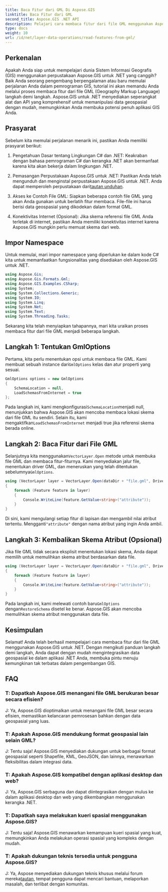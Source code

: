 ```yaml
---
title: Baca Fitur dari GML Di Aspose.GIS
linktitle: Baca Fitur dari GML
second_title: Aspose.GIS .NET API
description: Pelajari cara membaca fitur dari file GML menggunakan Aspose.GIS untuk .NET. Sebuah tutorial komprehensif untuk pengembang GIS.
type: docs
weight: 10
url: /id/net/layer-data-operations/read-features-from-gml/
---
```

## Perkenalan

Apakah Anda siap untuk mempelajari dunia Sistem Informasi Geografis (GIS) menggunakan perpustakaan Aspose.GIS untuk .NET yang canggih? Baik Anda seorang pengembang berpengalaman atau baru memulai perjalanan Anda dalam pemrograman GIS, tutorial ini akan memandu Anda melalui proses membaca fitur dari file GML (Geography Markup Language) langkah demi langkah. Aspose.GIS untuk .NET menyediakan seperangkat alat dan API yang komprehensif untuk memanipulasi data geospasial dengan mudah, memungkinkan Anda membuka potensi penuh aplikasi GIS Anda.

## Prasyarat

Sebelum kita memulai perjalanan menarik ini, pastikan Anda memiliki prasyarat berikut:

1. Pengetahuan Dasar tentang Lingkungan C# dan .NET: Keakraban dengan bahasa pemrograman C# dan kerangka .NET akan bermanfaat karena kita akan bekerja dalam lingkungan .NET.

2. Pemasangan Perpustakaan Aspose.GIS untuk .NET: Pastikan Anda telah mengunduh dan menginstal perpustakaan Aspose.GIS untuk .NET. Anda dapat memperoleh perpustakaan dari[tautan unduhan](https://releases.aspose.com/gis/net/).

3. Akses ke Contoh File GML: Siapkan beberapa contoh file GML yang akan Anda gunakan untuk berlatih fitur membaca. File-file ini harus berisi data geospasial yang dikodekan dalam format GML.

4. Konektivitas Internet (Opsional): Jika skema referensi file GML Anda terletak di internet, pastikan Anda memiliki konektivitas internet karena Aspose.GIS mungkin perlu memuat skema dari web.

## Impor Namespace

Untuk memulai, mari impor namespace yang diperlukan ke dalam kode C# kita untuk memanfaatkan fungsionalitas yang disediakan oleh Aspose.GIS untuk .NET.

```csharp
using Aspose.Gis;
using Aspose.Gis.Formats.Gml;
using Aspose.GIS.Examples.CSharp;
using System;
using System.Collections.Generic;
using System.IO;
using System.Linq;
using System.Net;
using System.Text;
using System.Threading.Tasks;
```

Sekarang kita telah menyiapkan tahapannya, mari kita uraikan proses membaca fitur dari file GML menjadi beberapa langkah.

## Langkah 1: Tentukan GmlOptions

 Pertama, kita perlu menentukan opsi untuk membaca file GML. Kami membuat sebuah instance dari`GmlOptions` kelas dan atur properti yang sesuai.

```csharp
GmlOptions options = new GmlOptions
{
    SchemaLocation = null,
    LoadSchemasFromInternet = true
};
```

 Pada langkah ini, kami mengkonfigurasi`SchemaLocation`menjadi null, menunjukkan bahwa Aspose.GIS akan mencoba membaca lokasi skema dari file GML itu sendiri. Selain itu, kami mengaktifkan`LoadSchemasFromInternet` menjadi true jika referensi skema berada online.

## Langkah 2: Baca Fitur dari File GML

 Selanjutnya kita menggunakan`VectorLayer.Open` metode untuk membuka file GML dan membaca fitur-fiturnya. Kami menyediakan jalur file, menentukan driver GML, dan meneruskan yang telah ditentukan sebelumnya`GmlOptions`.

```csharp
using (VectorLayer layer = VectorLayer.Open(dataDir + "file.gml", Drivers.Gml, options))
{
    foreach (Feature feature in layer)
    {
        Console.WriteLine(feature.GetValue<string>("attribute"));
    }
}
```

 Di sini, kami mengulangi setiap fitur di lapisan dan mengambil nilai atribut tertentu. Mengganti`"attribute"` dengan nama atribut yang ingin Anda ambil.

## Langkah 3: Kembalikan Skema Atribut (Opsional)

Jika file GML tidak secara eksplisit menentukan lokasi skema, Anda dapat memilih untuk memulihkan skema atribut berdasarkan data file.

```csharp
using (VectorLayer layer = VectorLayer.Open(dataDir + "file.gml", Drivers.Gml, new GmlOptions(){RestoreSchema = true}))
{
    foreach (Feature feature in layer)
    {
        Console.WriteLine(feature.GetValue<string>("attribute"));
    }
}
```

 Pada langkah ini, kami melewati contoh baru`GmlOptions` dengan`RestoreSchema` disetel ke benar. Aspose.GIS akan mencoba memulihkan skema atribut menggunakan data file.

## Kesimpulan

Selamat! Anda telah berhasil mempelajari cara membaca fitur dari file GML menggunakan Aspose.GIS untuk .NET. Dengan mengikuti panduan langkah demi langkah, Anda dapat dengan mudah mengintegrasikan data geospasial ke dalam aplikasi .NET Anda, membuka pintu menuju kemungkinan tak terbatas dalam pengembangan GIS.

## FAQ

### T: Dapatkah Aspose.GIS menangani file GML berukuran besar secara efisien?

J: Ya, Aspose.GIS dioptimalkan untuk menangani file GML besar secara efisien, memastikan kelancaran pemrosesan bahkan dengan data geospasial yang luas.

### T: Apakah Aspose.GIS mendukung format geospasial lain selain GML?

J: Tentu saja! Aspose.GIS menyediakan dukungan untuk berbagai format geospasial seperti Shapefile, KML, GeoJSON, dan lainnya, menawarkan fleksibilitas dalam integrasi data.

### T: Apakah Aspose.GIS kompatibel dengan aplikasi desktop dan web?

J: Ya, Aspose.GIS serbaguna dan dapat diintegrasikan dengan mulus ke dalam aplikasi desktop dan web yang dikembangkan menggunakan kerangka .NET.

### T: Dapatkah saya melakukan kueri spasial menggunakan Aspose.GIS?

J: Tentu saja! Aspose.GIS menawarkan kemampuan kueri spasial yang kuat, memungkinkan Anda melakukan operasi spasial yang kompleks dengan mudah.

### T: Apakah dukungan teknis tersedia untuk pengguna Aspose.GIS?

 J: Ya, Aspose menyediakan dukungan teknis khusus melalui forum mereka[tautan]( https://forum.aspose.com/c/gis/33), tempat pengguna dapat mencari bantuan, melaporkan masalah, dan terlibat dengan komunitas.